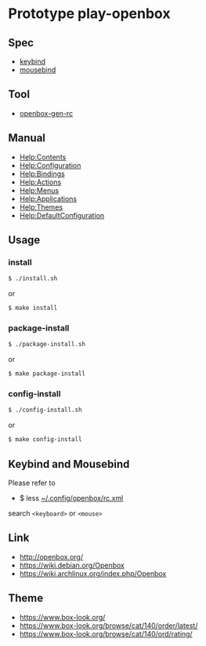 
# Prototype play-openbox


## Spec

* [keybind](spec-keybind.md)
* [mousebind](spec-mousebind.md)


## Tool

* [openbox-gen-rc](config/openbox/openbox-gen-rc)


## Manual

* [Help:Contents](http://openbox.org/wiki/Help:Contents)
* [Help:Configuration](http://openbox.org/wiki/Help:Configuration)
* [Help:Bindings](http://openbox.org/wiki/Help:Bindings)
* [Help:Actions](http://openbox.org/wiki/Help:Actions)
* [Help:Menus](http://openbox.org/wiki/Help:Menus)
* [Help:Applications](http://openbox.org/wiki/Help:Applications)
* [Help:Themes](http://openbox.org/wiki/Help:Themes)
* [Help:DefaultConfiguration](http://openbox.org/wiki/Help:DefaultConfiguration)

## Usage


### install

``` sh
$ ./install.sh
```

or

``` sh
$ make install
```


### package-install

``` sh
$ ./package-install.sh
```

or

``` sh
$ make package-install
```


### config-install

``` sh
$ ./config-install.sh
```

or

``` sh
$ make config-install
```


## Keybind and Mousebind

Please refer to

* $ less [~/.config/openbox/rc.xml](config/openbox/rc.xml)

search `<keyboard>` or `<mouse>`


## Link

* http://openbox.org/
* https://wiki.debian.org/Openbox
* https://wiki.archlinux.org/index.php/Openbox


## Theme

* https://www.box-look.org/
* https://www.box-look.org/browse/cat/140/order/latest/
* https://www.box-look.org/browse/cat/140/ord/rating/
